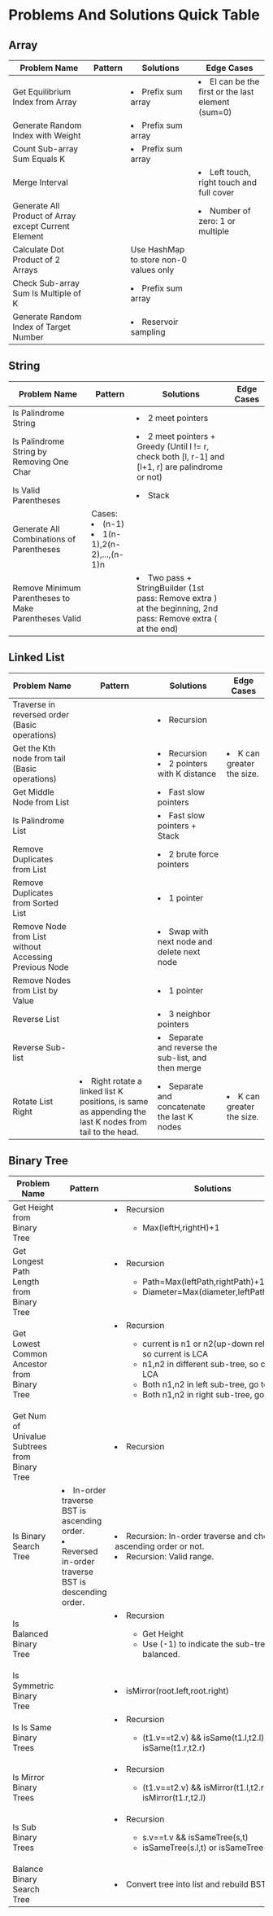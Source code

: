 # Problems And Solutions Quick Table

## Array
| Problem Name | Pattern | Solutions | Edge Cases |
|----|----|----|----|
| Get Equilibrium Index from Array | | <li>Prefix sum array | <li>EI can be the first or the last element (sum=0) |
| Generate Random Index with Weight | | <li>Prefix sum array | |
| Count Sub-array Sum Equals K | | <li>Prefix sum array | |
| Merge Interval | | | <li>Left touch, right touch and full cover |
| Generate All Product of Array except Current Element | | | <li>Number of zero: 1 or multiple |
| Calculate Dot Product of 2 Arrays | | Use HashMap to store non-0 values only | |
| Check Sub-array Sum Is Multiple of K | | <li>Prefix sum array | |
| Generate Random Index of Target Number | | <li>Reservoir sampling | |

## String
| Problem Name | Pattern | Solutions | Edge Cases |
|----|----|----|----|
| Is Palindrome String | | <li>2 meet pointers | |
| Is Palindrome String by Removing One Char | | <li>2 meet pointers + Greedy (Until l != r, check both [l, r-1] and [l+1, r] are palindrome or not) | |
| Is Valid Parentheses | | <li>Stack | |
| Generate All Combinations of Parentheses | Cases: <li>(n-1)<li>1(n-1),2(n-2),...,(n-1)n | | |
| Remove Minimum Parentheses to Make Parentheses Valid | | <li>Two pass + StringBuilder (1st pass: Remove extra ) at the beginning, 2nd pass: Remove extra ( at the end) | |

## Linked List
| Problem Name | Pattern | Solutions | Edge Cases |
|----|----|----|----|
| Traverse in reversed order (Basic operations) | | <li>Recursion | |
| Get the Kth node from tail (Basic operations) | | <li>Recursion<li>2 pointers with K distance | <li>K can greater the size. |
| Get Middle Node from List | | <li>Fast slow pointers | | 
| Is Palindrome List | | <li>Fast slow pointers + Stack | |
| Remove Duplicates from List | | <li>2 brute force pointers | |
| Remove Duplicates from Sorted List | | <li>1 pointer | |
| Remove Node from List without Accessing Previous Node | | <li>Swap with next node and delete next node | |
| Remove Nodes from List by Value | | <li>1 pointer | |
| Reverse List | | <li>3 neighbor pointers | |
| Reverse Sub-list | | <li>Separate and reverse the sub-list, and then merge | |
| Rotate List Right | <li>Right rotate a linked list K positions, is same as appending the last K nodes from tail to the head. | <li>Separate and concatenate the last K nodes | <li>K can greater the size. |
  
## Binary Tree
| Problem Name | Pattern | Solutions | Edge Cases |
|----|----|----|----|
| Get Height from Binary Tree | | <li>Recursion<ul><ul><li>Max(leftH,rightH)+1</ul></ul> | |
| Get Longest Path Length from Binary Tree | | <li>Recursion<ul><ul><li>Path=Max(leftPath,rightPath)+1<li>Diameter=Max(diameter,leftPath+rightPath)</ul></ul> | |
| Get Lowest Common Ancestor from Binary Tree | | <li>Recursion<ul><ul><li>current is n1 or n2(up-down relationship), so current is LCA<li>n1,n2 in different sub-tree, so current is LCA<li>Both n1,n2 in left sub-tree, go to left<li>Both n1,n2 in right sub-tree, go to right</ul></ul> | |
| Get Num of Univalue Subtrees from Binary Tree | | <li>Recursion | |
| Is Binary Search Tree | <li>In-order traverse BST is ascending order.<li>Reversed in-order traverse BST is descending order. | <li>Recursion: In-order traverse and check it is ascending order or not.<li>Recursion: Valid range. | |
| Is Balanced Binary Tree | | <li>Recursion<ul><ul><li>Get Height<li>Use (-1) to indicate the sub-tree is not balanced.</ul></ul> | |
| Is Symmetric Binary Tree | | <li>isMirror(root.left,root.right) | |
| Is Is Same Binary Trees | | <li>Recursion<ul><ul><li>(t1.v==t2.v) && isSame(t1.l,t2.l) && isSame(t1.r,t2.r)</ul></ul> | |
| Is Mirror Binary Trees | | <li>Recursion<ul><ul><li>(t1.v==t2.v) && isMirror(t1.l,t2.r) && isMirror(t1.r,t2.l)</ul></ul> | |
| Is Sub Binary Trees | | <li>Recursion<ul><ul><li>s.v==t.v && isSameTree(s,t)<li>isSameTree(s.l,t) or isSameTree(s.r,t)</ul></ul> | |
| Balance Binary Search Tree | | <li>Convert tree into list and rebuild BST | |
